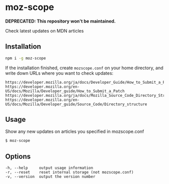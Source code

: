 # moz-scope

**DEPRECATED: This repository won't be maintained.**

Check latest updates on MDN articles

## Installation

```bash
npm i -g moz-scope
```

If the installation finished, create `mozscope.conf` on your home directory, and write down URLs where you want to check updates:

```
https://developer.mozilla.org/ja/docs/Developer_Guide/How_to_Submit_a_Patch
https://developer.mozilla.org/en-US/docs/Mozilla/Developer_guide/How_to_Submit_a_Patch
https://developer.mozilla.org/ja/docs/Mozilla_Source_Code_Directory_Structure
https://developer.mozilla.org/en-US/docs/Mozilla/Developer_guide/Source_Code/Directory_structure
```

## Usage

Show any new updates on articles you specified in mozscope.conf

```bash
$ moz-scope
```

## Options

```
-h, --help     output usage information
-r, --reset    reset internal storage (not mozscope.conf)
-v, --version  output the version number
```
